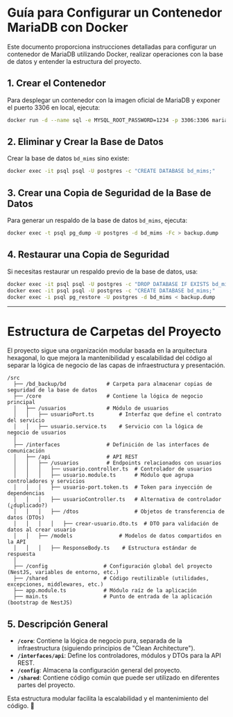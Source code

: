 # Guía para Configurar un Contenedor MariaDB con Docker

Este documento proporciona instrucciones detalladas para configurar un contenedor de MariaDB utilizando Docker, realizar operaciones con la base de datos y entender la estructura del proyecto.

## **1. Crear el Contenedor**
Para desplegar un contenedor con la imagen oficial de MariaDB y exponer el puerto 3306 en local, ejecuta:

```bash
docker run -d --name sql -e MYSQL_ROOT_PASSWORD=1234 -p 3306:3306 mariadb
```

## **2. Eliminar y Crear la Base de Datos**
Crear la base de datos `bd_mims` sino existe:

```bash
docker exec -it psql psql -U postgres -c "CREATE DATABASE bd_mims;"
```

## **3. Crear una Copia de Seguridad de la Base de Datos**
Para generar un respaldo de la base de datos `bd_mims`, ejecuta:

```bash
docker exec -t psql pg_dump -U postgres -d bd_mims -Fc > backup.dump
```

## **4. Restaurar una Copia de Seguridad**
Si necesitas restaurar un respaldo previo de la base de datos, usa:

```bash
docker exec -it psql psql -U postgres -c "DROP DATABASE IF EXISTS bd_mims;"
docker exec -it psql psql -U postgres -c "CREATE DATABASE bd_mims;"
docker exec -i psql pg_restore -U postgres -d bd_mims < backup.dump

```

---

# **Estructura de Carpetas del Proyecto**
El proyecto sigue una organización modular basada en la arquitectura hexagonal, lo que mejora la mantenibilidad y escalabilidad del código al separar la lógica de negocio de las capas de infraestructura y presentación.

```
/src
  ├── /bd_backup/bd             # Carpeta para almacenar copias de seguridad de la base de datos
  ├── /core                     # Contiene la lógica de negocio principal
  │   ├── /usuarios             # Módulo de usuarios
  │   │   ├── usuarioPort.ts        # Interfaz que define el contrato del servicio
  │   │   ├── usuario.service.ts    # Servicio con la lógica de negocio de usuarios
  │
  ├── /interfaces               # Definición de las interfaces de comunicación
  │   ├── /api                  # API REST
  │   │   ├── /usuarios         # Endpoints relacionados con usuarios
  │   │   │   ├── usuario.controller.ts  # Controlador de usuarios
  │   │   │   ├── usuario.module.ts      # Módulo que agrupa controladores y servicios
  │   │   │   ├── usuario-port.token.ts  # Token para inyección de dependencias
  │   │   │   ├── usuarioController.ts   # Alternativa de controlador (¿duplicado?)
  │   │   │   ├── /dtos                  # Objetos de transferencia de datos (DTOs)
  │   │   │   │   ├── crear-usuario.dto.ts  # DTO para validación de datos al crear usuario
  │   │   ├── /models               # Modelos de datos compartidos en la API
  │   │   │   ├── ResponseBody.ts    # Estructura estándar de respuesta
  │
  ├── /config                  # Configuración global del proyecto (NestJS, variables de entorno, etc.)
  ├── /shared                  # Código reutilizable (utilidades, excepciones, middlewares, etc.)
  ├── app.module.ts            # Módulo raíz de la aplicación
  ├── main.ts                  # Punto de entrada de la aplicación (bootstrap de NestJS)
```

## **5. Descripción General**
- **`/core`**: Contiene la lógica de negocio pura, separada de la infraestructura (siguiendo principios de "Clean Architecture").
- **`/interfaces/api`**: Define los controladores, módulos y DTOs para la API REST.
- **`/config`**: Almacena la configuración general del proyecto.
- **`/shared`**: Contiene código común que puede ser utilizado en diferentes partes del proyecto.

Esta estructura modular facilita la escalabilidad y el mantenimiento del código. 🚀

